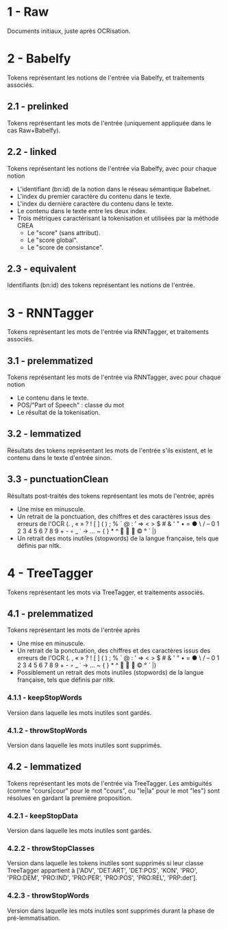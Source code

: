 # 1 - Raw
Documents initiaux, juste après OCRisation.

# 2 - Babelfy
Tokens représentant les notions de l'entrée via Babelfy, et traitements associés.
## 2.1 - prelinked
Tokens représentant les mots de l'entrée (uniquement appliquée dans le cas Raw+Babelfy).
## 2.2 - linked
Tokens représentant les notions de l'entrée via Babelfy, avec pour chaque notion
- L'identifiant (bn:id) de la notion dans le réseau sémantique Babelnet.
- L'index du premier caractère du contenu dans le texte.
- L'index du dernière caractère du contenu dans le texte.
- Le contenu dans le texte entre les deux index.
- Trois métriques caractérisant la tokenisation et utilisées par la méthode CREA
    - Le "score" (sans attribut).
    - Le "score global".
    - Le "score de consistance".
## 2.3 - equivalent
Identifiants (bn:id) des tokens représentant les notions de l'entrée.

# 3 - RNNTagger
Tokens représentant les mots de l'entrée via RNNTagger, et traitements associés.
## 3.1 - prelemmatized
Tokens représentant les mots de l'entrée via RNNTagger, avec pour chaque notion
- Le contenu dans le texte.
- POS/"Part of Speech" : classe du mot
- Le résultat de la tokenisation.
## 3.2 - lemmatized
Résultats des tokens représentant les mots de l'entrée s'ils existent, et le contenu dans le texte d'entrée sinon.
## 3.3 - punctuationClean
Résultats post-traités des tokens représentant les mots de l'entrée, après
- Une mise en minuscule.
- Un retrait de la ponctuation, des chiffres et des caractères issus des erreurs de l'OCR (. , « » ? ! [ ] ( ) ; % ` @ : ’ ⇒ < > $ # & ' " • = ● \ / – 0 1 2 3 4 5 6 7 8 9 + - ◦ _ ˓ → … ~ { } * ^    © ° ´ |)
- Un retrait des mots inutiles (stopwords) de la langue française, tels que définis par nltk.

# 4 - TreeTagger
Tokens représentant les mots via TreeTagger, et traitements associés.
## 4.1 - prelemmatized
Tokens représentant les mots de l'entrée après
- Une mise en minuscule.
- Un retrait de la ponctuation, des chiffres et des caractères issus des erreurs de l'OCR (. , « » ? ! [ ] ( ) ; % ` @ : ’ ⇒ < > $ # & ' " • = ● \ / – 0 1 2 3 4 5 6 7 8 9 + - ◦ _ ˓ → … ~ { } * ^    © ° ´ |)
- Possiblement un retrait des mots inutiles (stopwords) de la langue française, tels que définis par nltk.
### 4.1.1 - keepStopWords
Version dans laquelle les mots inutiles sont gardés.
### 4.1.2 - throwStopWords
Version dans laquelle les mots inutiles sont supprimés.
## 4.2 - lemmatized
Tokens représentant les mots de l'entrée via TreeTagger. Les ambiguités (comme "cours|cour" pour le mot "cours", ou "le|la" pour le mot "les") sont résolues en gardant la première proposition.
### 4.2.1 - keepStopData
Version dans laquelle les mots inutiles sont gardés.
### 4.2.2 - throwStopClasses
Version dans laquelle les tokens inutiles sont supprimés si leur classe TreeTagger appartient à ['ADV', 'DET:ART', 'DET:POS', 'KON', 'PRO', 'PRO:DEM', 'PRO:IND', 'PRO:PER', 'PRO:POS', 'PRO:REL', 'PRP:det'].
### 4.2.3 - throwStopWords
Version dans laquelle les mots inutiles sont supprimés durant la phase de pré-lemmatisation.
